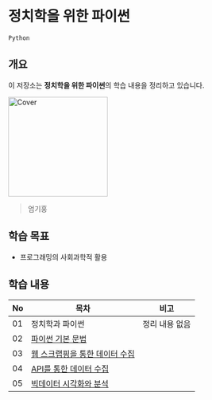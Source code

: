 # 정치학을 위한 파이썬

`Python` 

## 개요

이 저장소는 **정치학을 위한 파이썬**의 학습 내용을 정리하고 있습니다.

<img src="./assets/cover.jpg" alt="Cover" width="200">

> 엄기홍

## 학습 목표
- 프로그래밍의 사회과학적 활용

## 학습 내용
|No|목차|비고|
|---|---|---|
|01|정치학과 파이썬|정리 내용 없음|
|02|[파이썬 기본 문법](./02.ipynb)||
|03|[웹 스크랩핑을 통한 데이터 수집](./03.ipynb)||
|04|[API를 통한 데이터 수집](./04.ipynb)||
|05|[빅데이터 시각화와 분석](./05.ipynb)||

